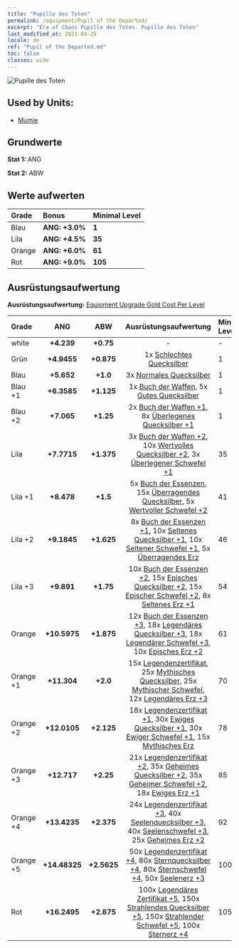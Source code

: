 ```yaml
---
title: "Pupille des Toten"
permalink: /equipment/Pupil of the Departed/
excerpt: "Era of Chaos Pupille des Toten. Pupille des Toten"
last_modified_at: 2021-04-25
locale: de
ref: "Pupil of the Departed.md"
toc: false
classes: wide
---
```


  ![Pupille des Toten](/images/e/e_3083.png)

## Used by Units:

* [Mumie](/de/units/Mummy/) 


## Grundwerte
 **Stat 1:** ANG

 **Stat 2:** ABW

## Werte aufwerten

  |     Grade    |   Bonus | Minimal Level | 
  |:-------------|:--------|:--------------| 
  | Blau | **ANG: +3.0%** | **1** | 
  | Lila | **ANG: +4.5%** | **35** | 
  | Orange | **ANG: +6.0%** | **61** | 
  | Rot | **ANG: +9.0%** | **105** | 


## Ausrüstungsaufwertung
 **Ausrüstungsaufwertung:** [Equipment Upgrade Gold Cost Per Level](/equipment/EquipmentUpgradeCostPerLevel/) 

  |          Grade      | ANG | ABW | Ausrüstungsaufwertung | Minimal Level |
  |:--------------------|:---------:|:---------:|:----------------:|:--------------|
  | white | **+4.239** | **+0.75** | - | - |
  | Grün | **+4.9455** | **+0.875** | 1x [Schlechtes Quecksilber](/ItemsDE/mat_2/) | 1 |
  | Blau | **+5.652** | **+1.0** | 3x [Normales Quecksilber](/ItemsDE/mat_8/) | 1 |
  | Blau +1 | **+6.3585** | **+1.125** | 1x [Buch der Waffen](/ItemsDE/mat_18/), 5x [Gutes Quecksilber](/ItemsDE/mat_14/) | 1 |
  | Blau +2 | **+7.065** | **+1.25** | 2x [Buch der Waffen +1](/ItemsDE/mat_25/), 8x [Überlegenes Quecksilber +1](/ItemsDE/mat_21/) | 1 |
  | Lila | **+7.7715** | **+1.375** | 3x [Buch der Waffen +2](/ItemsDE/mat_32/), 10x [Wertvolles Quecksilber +2](/ItemsDE/mat_28/), 3x [Überlegener Schwefel +1](/ItemsDE/mat_22/) | 35 |
  | Lila +1 | **+8.478** | **+1.5** | 5x [Buch der Essenzen](/ItemsDE/mat_39/), 15x [Überragendes Quecksilber](/ItemsDE/mat_35/), 5x [Wertvoller Schwefel +2](/ItemsDE/mat_29/) | 41 |
  | Lila +2 | **+9.1845** | **+1.625** | 8x [Buch der Essenzen +1](/ItemsDE/mat_46/), 10x [Seltenes Quecksilber +1](/ItemsDE/mat_42/), 10x [Seltener Schwefel +1](/ItemsDE/mat_43/), 5x [Überragendes Erz](/ItemsDE/mat_33/) | 46 |
  | Lila +3 | **+9.891** | **+1.75** | 10x [Buch der Essenzen +2](/ItemsDE/mat_53/), 15x [Episches Quecksilber +2](/ItemsDE/mat_49/), 15x [Epischer Schwefel +2](/ItemsDE/mat_50/), 8x [Seltenes Erz +1](/ItemsDE/mat_40/) | 54 |
  | Orange | **+10.5975** | **+1.875** | 12x [Buch der Essenzen +3](/ItemsDE/mat_60/), 18x [Legendäres Quecksilber +3](/ItemsDE/mat_56/), 18x [Legendärer Schwefel +3](/ItemsDE/mat_57/), 10x [Episches Erz +2](/ItemsDE/mat_47/) | 61 |
  | Orange +1 | **+11.304** | **+2.0** | 15x [Legendenzertifikat](/ItemsDE/mat_67/), 25x [Mythisches Quecksilber](/ItemsDE/mat_63/), 25x [Mythischer Schwefel](/ItemsDE/mat_64/), 12x [Legendäres Erz +3](/ItemsDE/mat_54/) | 70 |
  | Orange +2 | **+12.0105** | **+2.125** | 18x [Legendenzertifikat +1](/ItemsDE/mat_74/), 30x [Ewiges Quecksilber +1](/ItemsDE/mat_70/), 30x [Ewiger Schwefel +1](/ItemsDE/mat_71/), 15x [Mythisches Erz](/ItemsDE/mat_61/) | 78 |
  | Orange +3 | **+12.717** | **+2.25** | 21x [Legendenzertifikat +2](/ItemsDE/mat_81/), 35x [Geheimes Quecksilber +2](/ItemsDE/mat_77/), 35x [Geheimer Schwefel +2](/ItemsDE/mat_78/), 18x [Ewiges Erz +1](/ItemsDE/mat_68/) | 85 |
  | Orange +4 | **+13.4235** | **+2.375** | 24x [Legendenzertifikat +3](/ItemsDE/mat_88/), 40x [Seelenquecksilber +3](/ItemsDE/mat_84/), 40x [Seelenschwefel +3](/ItemsDE/mat_85/), 25x [Geheimes Erz +2](/ItemsDE/mat_75/) | 92 |
  | Orange +5 | **+14.48325** | **+2.5625** | 50x [Legendenzertifikat +4](/ItemsDE/mat_95/), 80x [Sternquecksilber +4](/ItemsDE/mat_91/), 80x [Sternschwefel +4](/ItemsDE/mat_92/), 50x [Seelenerz +3](/ItemsDE/mat_82/) | 100 |
  | Rot | **+16.2495** | **+2.875** | 100x [Legendäres Zertifikat +5](/ItemsDE/mat_102/), 150x [Strahlendes Quecksilber +5](/ItemsDE/mat_98/), 150x [Strahlender Schwefel +5](/ItemsDE/mat_99/), 100x [Sternerz +4](/ItemsDE/mat_89/) | 105 |

